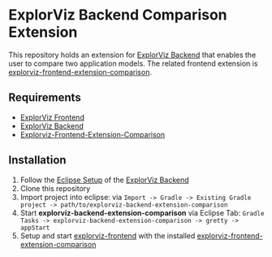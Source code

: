# ExplorViz Backend Comparison Extension

This repository holds an extension for [ExplorViz Backend](https://github.com/ExplorViz/explorviz-backend) that enables the user to compare two application models.
The related frontend extension is [explorviz-frontend-extension-comparison](https://github.com/ExplorViz/explorviz-frontend-extension-comparison).


## Requirements
- [ExplorViz Frontend](https://github.com/ExplorViz/explorviz-frontend)
- [ExplorViz Backend](https://github.com/ExplorViz/explorviz-backend)
- [Explorviz-Frontend-Extension-Comparison](https://github.com/ExplorViz/explorviz-frontend-extension-comparison)

## Installation
1. Follow the [Eclipse Setup](https://github.com/ExplorViz/explorviz-backend#eclipse-setup) of the [ExplorViz Backend](https://github.com/ExplorViz/explorviz-backend)
2. Clone this repository
3. Import project into eclipse: via `Import -> Gradle -> Existing Gradle project -> path/to/explorviz-backend-extension-comparison`
4. Start **explorviz-backend-extension-comparison** via Eclipse Tab: `Gradle Tasks -> explorviz-backend-extension-comparison -> gretty -> appStart`
5. Setup and start [explorviz-frontend](https://github.com/ExplorViz/explorviz-frontend) with the installed [explorviz-frontend-extension-comparison](https://github.com/ExplorViz/explorviz-frontend-extension-comparison)


